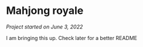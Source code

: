 # Mahjong royale

_Project started on June 3, 2022_

I am bringing this up. Check later for a better README